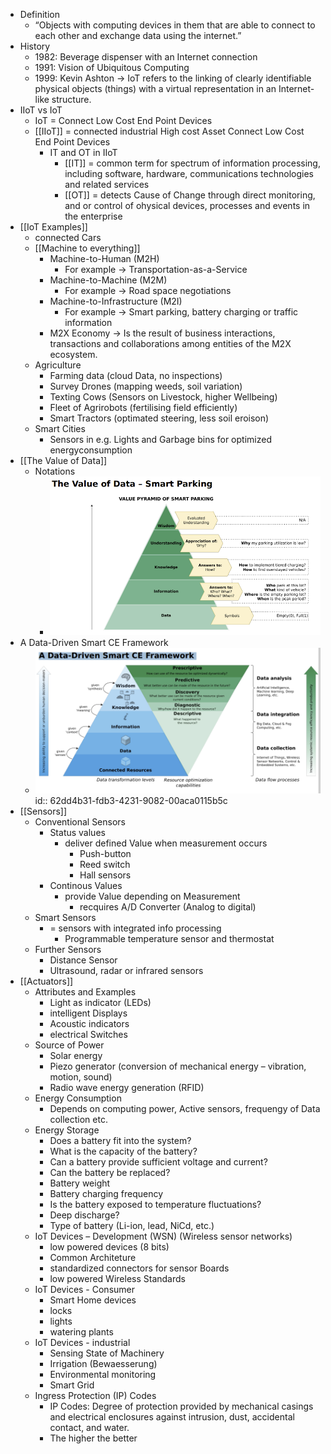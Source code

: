 - Definition
	- “Objects with computing devices in them that are able to connect to each other and exchange data using the internet.”
- History
	- 1982: Beverage dispenser with an Internet connection
	- 1991: Vision of Ubiquitous Computing
	- 1999: Kevin Ashton → IoT refers to the linking of clearly identifiable physical objects (things) with a virtual representation in an Internet-like structure.
- IIoT vs IoT
	- IoT = Connect Low Cost End Point Devices
	- [[IIoT]] =   connected industrial High cost Asset Connect Low Cost End Point Devices
		- IT and OT in IIoT
			- [[IT]] = common term for spectrum of information processing, including software, hardware, communications technologies and related services
			- [[OT]] = detects Cause of Change through direct monitoring, and or control of ohysical devices, processes and events in the enterprise
- [[IoT Examples]]
	- connected Cars
	- [[Machine to everything]]
		- Machine-to-Human (M2H)
			- For example → Transportation-as-a-Service
		- Machine-to-Machine (M2M)
			- For example → Road space negotiations
		- Machine-to-Infrastructure (M2I)
			- For example → Smart parking, battery charging or traffic information
		- M2X Economy → Is the result of business interactions, transactions and collaborations among entities of the M2X ecosystem.
	- Agriculture
		- Farming data (cloud Data, no inspections)
		- Survey Drones (mapping weeds, soil variation)
		- Texting Cows (Sensors on Livestock, higher Wellbeing)
		- Fleet of Agrirobots (fertilising field efficiently)
		- Smart Tractors (optimated steering, less soil eroison)
	- Smart Cities
		- Sensors in e.g. Lights and Garbage bins for optimized energyconsumption
- [[The Value of Data]]
	- Notations
		- ![image.png](../assets/image_1658669825980_0.png)
- A Data-Driven Smart CE Framework
	- ![image.png](../assets/image_1658669886777_0.png)
	  id:: 62dd4b31-fdb3-4231-9082-00aca0115b5c
- [[Sensors]]
	- Conventional Sensors
		- Status values
			- deliver defined Value when measurement occurs
				- Push-button
				- Reed switch
				- Hall sensors
		- Continous Values
			- provide Value depending on Measurement
				- recquires A/D Converter (Analog to digital)
	- Smart Sensors
		- = sensors with integrated info processing
			- Programmable temperature sensor and thermostat
	- Further Sensors
		- Distance Sensor
		- Ultrasound, radar or infrared sensors
- [[Actuators]]
	- Attributes and Examples
		- Light as indicator (LEDs)
		- intelligent Displays
		- Acoustic indicators
		- electrical Switches
	- Source of Power
		- Solar energy
		- Piezo generator (conversion of mechanical energy – vibration, motion, sound)
		- Radio wave energy generation (RFID)
	- Energy Consumption
		- Depends on computing power, Active sensors, frequengy of Data collection etc.
	- Energy Storage
		- Does a battery fit into the system?
		- What is the capacity of the battery?
		- Can a battery provide sufficient voltage and current?
		- Can the battery be replaced?
		- Battery weight
		- Battery charging frequency
		- Is the battery exposed to temperature fluctuations?
		- Deep discharge?
		- Type of battery (Li-ion, lead, NiCd, etc.)
	- IoT Devices – Development (WSN) (Wireless sensor networks)
		- low powered devices (8 bits)
		- Common Architeture
		- standardized connectors for sensor Boards
		- low powered Wireless Standards
	- IoT Devices - Consumer
		- Smart Home devices
		- locks
		- lights
		- watering plants
	- IoT Devices - industrial
		- Sensing State of Machinery
		- Irrigation (Bewaesserung)
		- Environmental monitoring
		- Smart Grid
	- Ingress Protection (IP) 
	  Codes
		- IP Codes: Degree of protection provided by mechanical casings and electrical enclosures 
		  against intrusion, dust, accidental contact, and water.
		- The higher the better